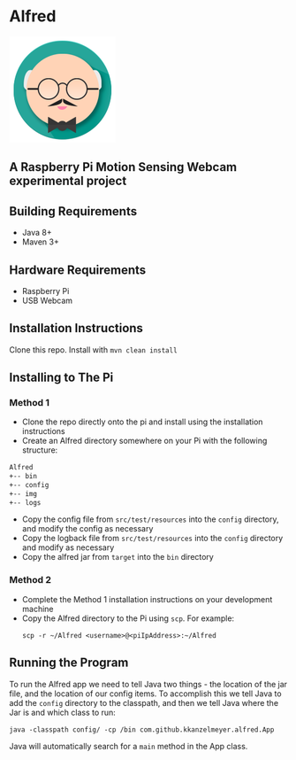 # Alfred 

![Alfred Logo](https://github.com/kkanzelmeyer/alfred/raw/master/src/test/resources/alfred.png)

## A Raspberry Pi Motion Sensing Webcam experimental project

## Building Requirements
- Java 8+
- Maven 3+

## Hardware Requirements
- Raspberry Pi
- USB  Webcam

## Installation Instructions
Clone this repo.
Install with `mvn clean install`

## Installing to The Pi
### Method 1
- Clone the repo directly onto the pi and install using the installation instructions
- Create an Alfred directory somewhere on your Pi with the following structure:
```
Alfred
+-- bin
+-- config
+-- img
+-- logs
```
- Copy the config file from `src/test/resources` into the `config` directory, and modify the config as necessary
- Copy the logback file from `src/test/resources` into the `config` directory and modify as necessary
- Copy the alfred jar from `target` into the `bin` directory

### Method 2
- Complete the Method 1 installation instructions on your development machine
- Copy the Alfred directory to the Pi using `scp`. For example:
  ```
  scp -r ~/Alfred <username>@<piIpAddress>:~/Alfred
  ```

## Running the Program
To run the Alfred app we need to tell Java two things - the location of the jar file, and the location of our config items. To accomplish this we tell Java to add the `config` directory to the classpath, and then we tell Java where the Jar is and which class to run:
```
java -classpath config/ -cp /bin com.github.kkanzelmeyer.alfred.App
```

Java will automatically search for a `main` method in the App class.
